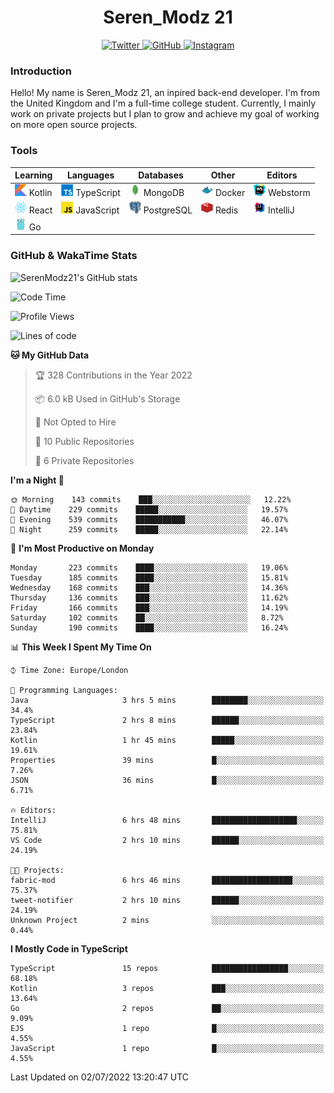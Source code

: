 <div align="center">
  <h1>Seren_Modz 21</h1>
  <a href="https://twitter.com/SerenModz21">
    <img alt="Twitter" src="https://img.shields.io/badge/twitter%20-%231DA1F2.svg?&style=for-the-badge&logo=Twitter&logoColor=white">
  </a>
  <a href="https://github.com/SerenModz21">
    <img alt="GitHub" src="https://img.shields.io/badge/github%20-%23121011.svg?&style=for-the-badge&logo=github&logoColor=white">
  </a>
  <a href="https://www.instagram.com/serenmodz21">
    <img alt="Instagram" src="https://img.shields.io/badge/instagram%20-%23E4405F.svg?&style=for-the-badge&logo=Instagram&logoColor=white">
  </a>
</div>

### Introduction

Hello! My name is Seren_Modz 21, an inpired back-end developer. I'm from the United Kingdom and I'm a full-time college student. Currently, I mainly work on private projects but I plan to grow and achieve my goal of working on more open source projects. 

### Tools

 **Learning**                                        | **Languages**                                               | **Databases**                                               | **Other**                                           | **Editors**                                                  
-----------------------------------------------------|-------------------------------------------------------------|-------------------------------------------------------------|-----------------------------------------------------|--------------------------------------------------------------
 <img width="19px" src="./assets/kotlin.svg"> Kotlin | <img width="19px" src="./assets/typescript.svg"> TypeScript | <img width="19px" src="./assets/mongodb.svg"> MongoDB       | <img width="19px" src="./assets/docker.svg"> Docker | <img width="19px" src="./assets/webstorm.svg"> Webstorm      
 <img width="19px" src="./assets/react.svg"> React   | <img width="19px" src="./assets/javascript.svg"> JavaScript | <img width="19px" src="./assets/postgresql.svg"> PostgreSQL | <img width="19px" src="./assets/redis.svg"> Redis   | <img width="19px" src="./assets/intellij-idea.svg"> IntelliJ
 <img width="19px" src="./assets/go.svg"> Go         |                                                             |                                                             |                                                     |                                                                                                               

### GitHub & WakaTime Stats

![SerenModz21's GitHub stats](https://github-readme-stats.vercel.app/api?username=SerenModz21&show_icons=true&theme=dark)

<!--START_SECTION:waka-->
![Code Time](http://img.shields.io/badge/Code%20Time-1%2C413%20hrs%2039%20mins-blue)

![Profile Views](http://img.shields.io/badge/Profile%20Views-0-blue)

![Lines of code](https://img.shields.io/badge/From%20Hello%20World%20I%27ve%20Written-15%20Thousand%20lines%20of%20code-blue)

**🐱 My GitHub Data** 

> 🏆 328 Contributions in the Year 2022
 > 
> 📦 6.0 kB Used in GitHub's Storage 
 > 
> 🚫 Not Opted to Hire
 > 
> 📜 10 Public Repositories 
 > 
> 🔑 6 Private Repositories  
 > 
**I'm a Night 🦉** 

```text
🌞 Morning    143 commits    ███░░░░░░░░░░░░░░░░░░░░░░   12.22% 
🌆 Daytime    229 commits    █████░░░░░░░░░░░░░░░░░░░░   19.57% 
🌃 Evening    539 commits    ███████████░░░░░░░░░░░░░░   46.07% 
🌙 Night      259 commits    █████░░░░░░░░░░░░░░░░░░░░   22.14%

```
📅 **I'm Most Productive on Monday** 

```text
Monday       223 commits    ████░░░░░░░░░░░░░░░░░░░░░   19.06% 
Tuesday      185 commits    ████░░░░░░░░░░░░░░░░░░░░░   15.81% 
Wednesday    168 commits    ███░░░░░░░░░░░░░░░░░░░░░░   14.36% 
Thursday     136 commits    ███░░░░░░░░░░░░░░░░░░░░░░   11.62% 
Friday       166 commits    ███░░░░░░░░░░░░░░░░░░░░░░   14.19% 
Saturday     102 commits    ██░░░░░░░░░░░░░░░░░░░░░░░   8.72% 
Sunday       190 commits    ████░░░░░░░░░░░░░░░░░░░░░   16.24%

```


📊 **This Week I Spent My Time On** 

```text
⌚︎ Time Zone: Europe/London

💬 Programming Languages: 
Java                     3 hrs 5 mins        ████████░░░░░░░░░░░░░░░░░   34.4% 
TypeScript               2 hrs 8 mins        ██████░░░░░░░░░░░░░░░░░░░   23.84% 
Kotlin                   1 hr 45 mins        █████░░░░░░░░░░░░░░░░░░░░   19.61% 
Properties               39 mins             █░░░░░░░░░░░░░░░░░░░░░░░░   7.26% 
JSON                     36 mins             █░░░░░░░░░░░░░░░░░░░░░░░░   6.71%

🔥 Editors: 
IntelliJ                 6 hrs 48 mins       ███████████████████░░░░░░   75.81% 
VS Code                  2 hrs 10 mins       ██████░░░░░░░░░░░░░░░░░░░   24.19%

🐱‍💻 Projects: 
fabric-mod               6 hrs 46 mins       ██████████████████░░░░░░░   75.37% 
tweet-notifier           2 hrs 10 mins       ██████░░░░░░░░░░░░░░░░░░░   24.19% 
Unknown Project          2 mins              ░░░░░░░░░░░░░░░░░░░░░░░░░   0.44%

```

**I Mostly Code in TypeScript** 

```text
TypeScript               15 repos            █████████████████░░░░░░░░   68.18% 
Kotlin                   3 repos             ███░░░░░░░░░░░░░░░░░░░░░░   13.64% 
Go                       2 repos             ██░░░░░░░░░░░░░░░░░░░░░░░   9.09% 
EJS                      1 repo              █░░░░░░░░░░░░░░░░░░░░░░░░   4.55% 
JavaScript               1 repo              █░░░░░░░░░░░░░░░░░░░░░░░░   4.55%

```



 Last Updated on 02/07/2022 13:20:47 UTC
<!--END_SECTION:waka-->
